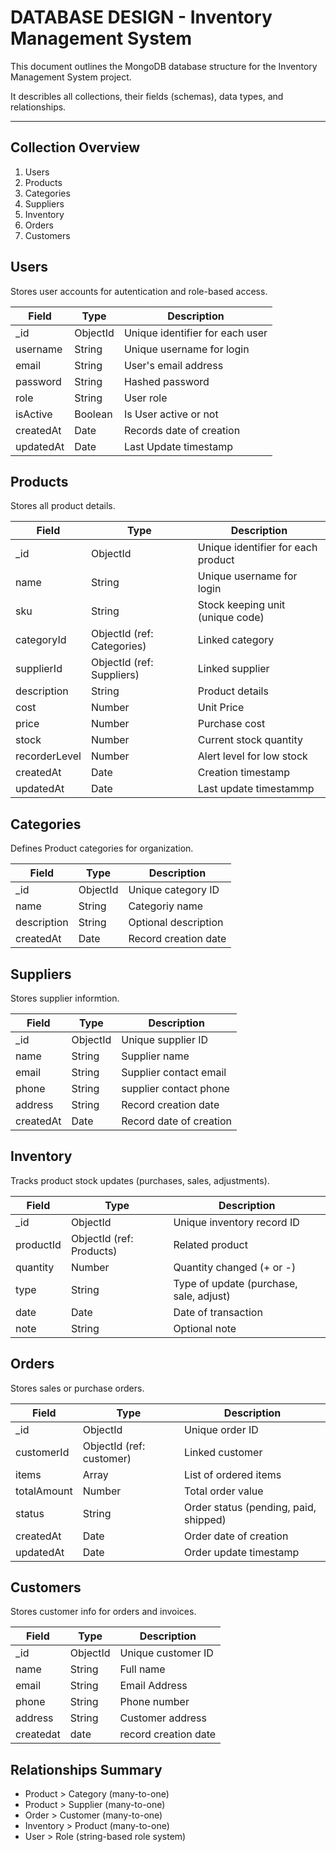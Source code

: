 # DATABASE DESIGN - Inventory Management System

This document outlines the MongoDB database structure for the Inventory Management System project.

It describles all collections, their fields (schemas), data types, and relationships.

--- 

## Collection Overview

1. Users
2. Products
3. Categories
4. Suppliers
5. Inventory
6. Orders
7. Customers


## Users

Stores user accounts for autentication and role-based access.

|   Field  |  Type  | Description |
|---------|---------|-------------|
| _id | ObjectId  | Unique identifier for each user |
| username  | String   | Unique username for login | 
| email  | String   | User's email address |
| password  | String   | Hashed password |
| role  | String   | User role |
| isActive  | Boolean  | Is User active or not   |
| createdAt | Date  | Records date of creation  |
| updatedAt | Date  | Last Update timestamp     |



## Products

Stores all product details.


|  Field |  Type | Description |
|---------|---------|-------------|
| _id   |  ObjectId  | Unique identifier for each product |
| name  |  String    | Unique username for login          |
| sku        | String    | Stock keeping unit (unique code)   |
| categoryId | ObjectId (ref: Categories) | Linked category   |
| supplierId | ObjectId (ref: Suppliers)  | Linked supplier   |
| description | String  | Product details |
| cost   | Number  | Unit Price  | 
| price  | Number  | Purchase cost     |
| stock  | Number  | Current stock quantity  |
| recorderLevel | Number  | Alert level for low stock |
| createdAt | Date | Creation timestamp     |
| updatedAt | Date | Last update timestammp  |



## Categories
Defines Product categories for organization.

|   Field   |   Type  | Description  |
|---------|---------|----------------|
|  _id       |    ObjectId | Unique category ID    |
|  name      |    String   | Categoriy name        |
|  description  | String   | Optional description  |
|  createdAt    | Date     | Record creation date  |


## Suppliers
Stores supplier informtion.

|  Field  | Type |  Description|
|---------|---------|-------------|
| _id       |  ObjectId  | Unique supplier ID     |
| name      |  String    | Supplier name          |
| email     |  String    | Supplier contact email |
| phone     |  String    | supplier contact phone |
| address   |  String    | Record creation date   |
| createdAt  |  Date      | Record date of creation |


## Inventory
Tracks product stock updates (purchases, sales, adjustments).

|   Field |  Type  | Description |
|---------|---------|-------------|
| _id       |  ObjectId   | Unique inventory record ID      |
| productId |  ObjectId (ref: Products)  | Related product  |
| quantity  | Number | Quantity changed (+ or -)   |
| type      | String | Type of update (purchase, sale, adjust)|
| date      | Date   | Date of transaction |
| note      | String | Optional note   |

## Orders
Stores sales or purchase orders.

| Field | Type| Description |
|---------|---------|-------------|
| _id   | ObjectId  | Unique order ID |
| customerId |  ObjectId (ref: customer)   | Linked customer |
| items | Array  | List of ordered items |
| totalAmount | Number | Total order value |
| status  | String | Order status (pending, paid, shipped)|
| createdAt  | Date   | Order date of creation |
| updatedAt  | Date   | Order update timestamp |



## Customers
Stores customer info for orders and invoices.


| Field | Type   | Description  |
|---------|---------|-------------|
| _id | ObjectId | Unique customer ID |
|  name  | String | Full name      |
|  email | String | Email Address  |
|  phone | String | Phone number   |
|  address | String | Customer address      |
|  createdat  | date | record creation date  |



## Relationships Summary

- Product > Category (many-to-one)
- Product > Supplier (many-to-one)
- Order > Customer (many-to-one)
- Inventory > Product (many-to-one)
- User > Role  (string-based role system)



